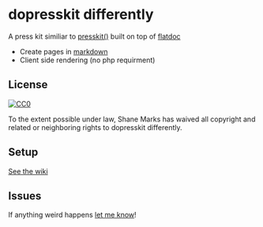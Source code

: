 # dopresskit differently

A press kit similiar to [presskit()](http://dopresskit.com/) built on top of [flatdoc](http://ricostacruz.com/flatdoc/)

- Create pages in [markdown](https://github.com/adam-p/markdown-here/wiki/Markdown-Cheatsheet)
- Client side rendering (no php requirment)

## License

[![CC0](http://i.creativecommons.org/p/zero/1.0/88x31.png)](https://creativecommons.org/publicdomain/zero/1.0/)

To the extent possible under law, Shane Marks has waived all copyright and related or neighboring rights to dopresskit differently.

## Setup

[See the wiki](../../wiki)

## Issues

If anything weird happens [let me know](../../issues/new)!
